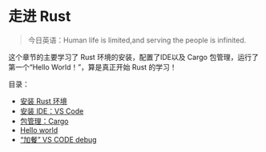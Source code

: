 # 走进 Rust

> 今日英语：Human life is limited,and serving the people is infinited.



这个章节的主要学习了 Rust 环境的安装，配置了IDE以及 Cargo 包管理，运行了第一个“Hello World！”，算是真正开始 Rust 的学习！

目录：

- [安装 Rust 环境](./install.html)
- [安装 IDE：VS Code](./ide.html)
- [包管理：Cargo](./cargo.html)
- [Hello world](./hello-word.html)
- [“加餐” VS CODE debug](.//vscode-debug.html)


